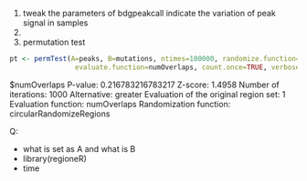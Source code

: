 1. tweak the parameters of bdgpeakcall
indicate the variation of peak signal in samples
2.  
3. permutation test
```r
pt <- permTest(A=peaks, B=mutations, ntimes=100000, randomize.function=circularRandomizeRegions,
                evaluate.function=numOverlaps, count.once=TRUE, verbose=FALSE)
```
$numOverlaps
P-value: 0.216783216783217
Z-score: 1.4958
Number of iterations: 1000
Alternative: greater
Evaluation of the original region set: 1
Evaluation function: numOverlaps
Randomization function: circularRandomizeRegions

Q:
- what is set as A and what is B
- library(regioneR)
- time







<!--stackedit_data:
eyJoaXN0b3J5IjpbOTk0MTczMzAwLC04OTU3MzcxMjJdfQ==
-->